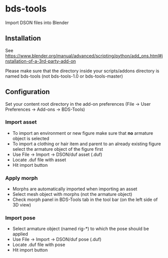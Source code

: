 # bds-tools
Import DSON files into Blender

## Installation
See https://www.blender.org/manual/advanced/scripting/python/add_ons.html#installation-of-a-3rd-party-add-on

Please make sure that the directory inside your scripts/addons directory is named bds-tools (not bds-tools-1.0 or bds-tools-master)

## Configuration
Set your content root directory in the add-on preferences (File -> User Preferences -> Add-ons -> BDS-Tools)

### Import asset
* To import an environment or new figure make sure that **no** armature object is selected
* To import a clothing or hair item and parent to an already existing figure select the armature object of the figure first
* Use File -> Import -> DSON/duf asset (.duf)
* Locate .duf file with asset
* Hit import button

### Apply morph
* Morphs are automatically imported when importing an asset
* Select mesh object with morphs (not the armature object)
* Check morph panel in BDS-Tools tab in the tool bar (on the left side of 3D view)

### Import pose
* Select armature object (named rig-*) to which the pose should be applied
* Use File -> Import -> DSON/duf pose (.duf)
* Locate .duf file with pose
* Hit import button
